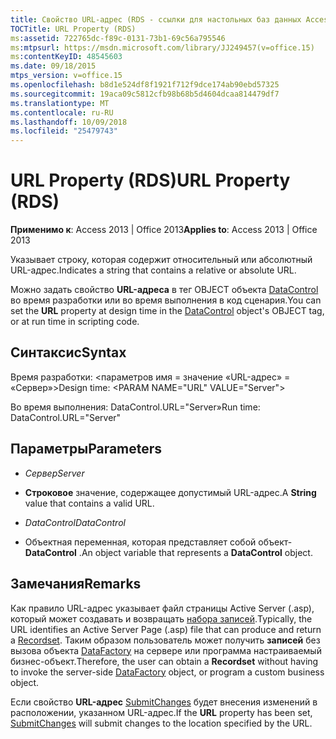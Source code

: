 ```yaml
---
title: Свойство URL-адрес (RDS - ссылки для настольных баз данных Access)
TOCTitle: URL Property (RDS)
ms:assetid: 722765dc-f89c-0131-73b1-69c56a795546
ms:mtpsurl: https://msdn.microsoft.com/library/JJ249457(v=office.15)
ms:contentKeyID: 48545603
ms.date: 09/18/2015
mtps_version: v=office.15
ms.openlocfilehash: b8d1e524df8f1921f712f9dce174ab90ebd57325
ms.sourcegitcommit: 19aca09c5812cfb98b68b5d4604dcaa814479df7
ms.translationtype: MT
ms.contentlocale: ru-RU
ms.lasthandoff: 10/09/2018
ms.locfileid: "25479743"
---
```

# <a name="url-property-rds"></a><span data-ttu-id="05b05-102">URL Property (RDS)</span><span class="sxs-lookup"><span data-stu-id="05b05-102">URL Property (RDS)</span></span>


<span data-ttu-id="05b05-103">**Применимо к**: Access 2013 | Office 2013</span><span class="sxs-lookup"><span data-stu-id="05b05-103">**Applies to**: Access 2013 | Office 2013</span></span>



<span data-ttu-id="05b05-104">Указывает строку, которая содержит относительный или абсолютный URL-адрес.</span><span class="sxs-lookup"><span data-stu-id="05b05-104">Indicates a string that contains a relative or absolute URL.</span></span>

<span data-ttu-id="05b05-105">Можно задать свойство **URL-адреса** в тег OBJECT объекта [DataControl](datacontrol-object-rds.md) во время разработки или во время выполнения в код сценария.</span><span class="sxs-lookup"><span data-stu-id="05b05-105">You can set the **URL** property at design time in the [DataControl](datacontrol-object-rds.md) object's OBJECT tag, or at run time in scripting code.</span></span>

## <a name="syntax"></a><span data-ttu-id="05b05-106">Синтаксис</span><span class="sxs-lookup"><span data-stu-id="05b05-106">Syntax</span></span>

<span data-ttu-id="05b05-107">Время разработки: \<параметров имя = значение «URL-адрес» = «Сервер»\></span><span class="sxs-lookup"><span data-stu-id="05b05-107">Design time: \<PARAM NAME="URL" VALUE="Server"\></span></span>

<span data-ttu-id="05b05-108">Во время выполнения: DataControl.URL="Server»</span><span class="sxs-lookup"><span data-stu-id="05b05-108">Run time: DataControl.URL="Server"</span></span>

## <a name="parameters"></a><span data-ttu-id="05b05-109">Параметры</span><span class="sxs-lookup"><span data-stu-id="05b05-109">Parameters</span></span>

  - <span data-ttu-id="05b05-110">*Сервер*</span><span class="sxs-lookup"><span data-stu-id="05b05-110">*Server*</span></span>

  - <span data-ttu-id="05b05-111">**Строковое** значение, содержащее допустимый URL-адрес.</span><span class="sxs-lookup"><span data-stu-id="05b05-111">A **String** value that contains a valid URL.</span></span>

  - <span data-ttu-id="05b05-112">*DataControl*</span><span class="sxs-lookup"><span data-stu-id="05b05-112">*DataControl*</span></span>

  - <span data-ttu-id="05b05-113">Объектная переменная, которая представляет собой объект- **DataControl** .</span><span class="sxs-lookup"><span data-stu-id="05b05-113">An object variable that represents a **DataControl** object.</span></span>

## <a name="remarks"></a><span data-ttu-id="05b05-114">Замечания</span><span class="sxs-lookup"><span data-stu-id="05b05-114">Remarks</span></span>

<span data-ttu-id="05b05-115">Как правило URL-адрес указывает файл страницы Active Server (.asp), который может создавать и возвращать [набора записей](recordset-object-ado.md).</span><span class="sxs-lookup"><span data-stu-id="05b05-115">Typically, the URL identifies an Active Server Page (.asp) file that can produce and return a [Recordset](recordset-object-ado.md).</span></span> <span data-ttu-id="05b05-116">Таким образом пользователь может получить **записей** без вызова объекта [DataFactory](datafactory-object-rdsserver.md) на сервере или программа настраиваемый бизнес-объект.</span><span class="sxs-lookup"><span data-stu-id="05b05-116">Therefore, the user can obtain a **Recordset** without having to invoke the server-side [DataFactory](datafactory-object-rdsserver.md) object, or program a custom business object.</span></span>

<span data-ttu-id="05b05-117">Если свойство **URL-адрес** [SubmitChanges](submitchanges-method-rds.md) будет внесения изменений в расположении, указанном URL-адрес.</span><span class="sxs-lookup"><span data-stu-id="05b05-117">If the **URL** property has been set, [SubmitChanges](submitchanges-method-rds.md) will submit changes to the location specified by the URL.</span></span>

